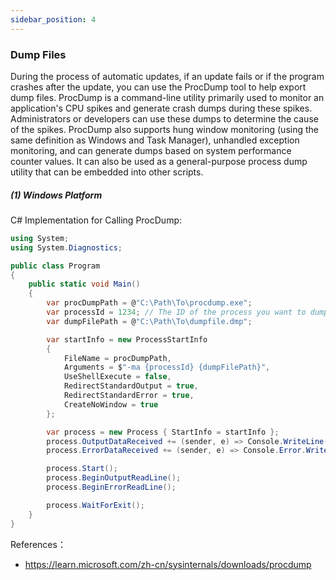```yaml
---
sidebar_position: 4
---
```


### Dump Files

During the process of automatic updates, if an update fails or if the program crashes after the update, you can use the ProcDump tool to help export dump files. ProcDump is a command-line utility primarily used to monitor an application's CPU spikes and generate crash dumps during these spikes. Administrators or developers can use these dumps to determine the cause of the spikes. ProcDump also supports hung window monitoring (using the same definition as Windows and Task Manager), unhandled exception monitoring, and can generate dumps based on system performance counter values. It can also be used as a general-purpose process dump utility that can be embedded into other scripts.

##### (1) Windows Platform

C# Implementation for Calling ProcDump:

```c#
using System;
using System.Diagnostics;

public class Program
{
    public static void Main()
    {
        var procDumpPath = @"C:\Path\To\procdump.exe";
        var processId = 1234; // The ID of the process you want to dump
        var dumpFilePath = @"C:\Path\To\dumpfile.dmp";

        var startInfo = new ProcessStartInfo
        {
            FileName = procDumpPath,
            Arguments = $"-ma {processId} {dumpFilePath}",
            UseShellExecute = false,
            RedirectStandardOutput = true,
            RedirectStandardError = true,
            CreateNoWindow = true
        };

        var process = new Process { StartInfo = startInfo };
        process.OutputDataReceived += (sender, e) => Console.WriteLine(e.Data);
        process.ErrorDataReceived += (sender, e) => Console.Error.WriteLine(e.Data);

        process.Start();
        process.BeginOutputReadLine();
        process.BeginErrorReadLine();

        process.WaitForExit();
    }
}
```

References：

- https://learn.microsoft.com/zh-cn/sysinternals/downloads/procdump